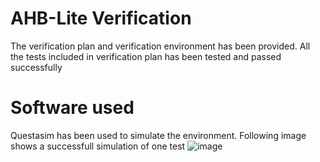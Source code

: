 # AHB-Lite Verification
The verification plan and verification environment has been provided. All the tests included in verification plan has been tested and passed successfully

# Software used
Questasim has been used to simulate the environment. Following image shows a successfull simulation of one test
![image](https://user-images.githubusercontent.com/100277266/164532670-435c93a8-a632-4567-99e0-a333dd2ddad5.png)
